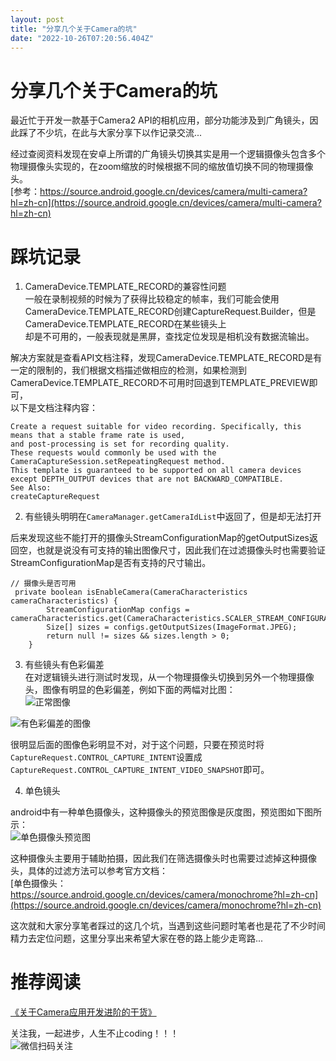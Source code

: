 ```yaml
---
layout: post
title: "分享几个关于Camera的坑"
date: "2022-10-26T07:20:56.404Z"
---
```

分享几个关于Camera的坑
==============

最近忙于开发一款基于Camera2 API的相机应用，部分功能涉及到广角镜头，因此踩了不少坑，在此与大家分享下以作记录交流...

经过查阅资料发现在安卓上所谓的广角镜头切换其实是用一个逻辑摄像头包含多个物理摄像头实现的，在zoom缩放的时候根据不同的缩放值切换不同的物理摄像头。  
[参考：https://source.android.google.cn/devices/camera/multi-camera?hl=zh-cn](https://source.android.google.cn/devices/camera/multi-camera?hl=zh-cn)

踩坑记录
====

1.  CameraDevice.TEMPLATE\_RECORD的兼容性问题  
    一般在录制视频的时候为了获得比较稳定的帧率，我们可能会使用CameraDevice.TEMPLATE\_RECORD创建CaptureRequest.Builder，但是CameraDevice.TEMPLATE\_RECORD在某些镜头上  
    却是不可用的，一般表现就是黑屏，查找定位发现是相机没有数据流输出。

解决方案就是查看API文档注释，发现CameraDevice.TEMPLATE\_RECORD是有一定的限制的，我们根据文档描述做相应的检测，如果检测到CameraDevice.TEMPLATE\_RECORD不可用时回退到TEMPLATE\_PREVIEW即可，  
以下是文档注释内容：

    Create a request suitable for video recording. Specifically, this means that a stable frame rate is used, 
    and post-processing is set for recording quality. 
    These requests would commonly be used with the CameraCaptureSession.setRepeatingRequest method. 
    This template is guaranteed to be supported on all camera devices except DEPTH_OUTPUT devices that are not BACKWARD_COMPATIBLE.
    See Also:
    createCaptureRequest
    

2.  有些镜头明明在`CameraManager.getCameraIdList`中返回了，但是却无法打开

后来发现这些不能打开的摄像头StreamConfigurationMap的getOutputSizes返回空，也就是说没有可支持的输出图像尺寸，因此我们在过滤摄像头时也需要验证StreamConfigurationMap是否有支持的尺寸输出。

    // 摄像头是否可用
     private boolean isEnableCamera(CameraCharacteristics cameraCharacteristics) {
            StreamConfigurationMap configs = cameraCharacteristics.get(CameraCharacteristics.SCALER_STREAM_CONFIGURATION_MAP);
            Size[] sizes = configs.getOutputSizes(ImageFormat.JPEG);
            return null != sizes && sizes.length > 0;
        }
    

3.  有些镜头有色彩偏差  
    在对逻辑镜头进行测试时发现，从一个物理摄像头切换到另外一个物理摄像头，图像有明显的色彩偏差，例如下面的两幅对比图：  
    ![正常图像](https://flyer-blog.oss-cn-shenzhen.aliyuncs.com/%E6%AD%A3%E5%B8%B8%E6%91%84%E5%83%8F%E5%A4%B4.png)

![有色彩偏差的图像](https://flyer-blog.oss-cn-shenzhen.aliyuncs.com/%E6%9C%89%E8%89%B2%E5%B7%AE.png)

很明显后面的图像色彩明显不对，对于这个问题，只要在预览时将`CaptureRequest.CONTROL_CAPTURE_INTENT`设置成`CaptureRequest.CONTROL_CAPTURE_INTENT_VIDEO_SNAPSHOT`即可。

4.  单色镜头

android中有一种单色摄像头，这种摄像头的预览图像是灰度图，预览图如下图所示：  
![单色摄像头预览图](https://flyer-blog.oss-cn-shenzhen.aliyuncs.com/%E5%8D%95%E8%89%B2%E6%91%84%E5%83%8F%E5%A4%B4.png)

这种摄像头主要用于辅助拍摄，因此我们在筛选摄像头时也需要过滤掉这种摄像头，具体的过滤方法可以参考官方文档：  
[单色摄像头：https://source.android.google.cn/devices/camera/monochrome?hl=zh-cn](https://source.android.google.cn/devices/camera/monochrome?hl=zh-cn)

这次就和大家分享笔者踩过的这几个坑，当遇到这些问题时笔者也是花了不少时间精力去定位问题，这里分享出来希望大家在卷的路上能少走弯路...

推荐阅读
====

[《关于Camera应用开发进阶的干货》](https://mp.weixin.qq.com/s/fOlrZRK4PCOciQUG3K5XEQ)

关注我，一起进步，人生不止coding！！！  
![微信扫码关注](https://flyer-blog.oss-cn-shenzhen.aliyuncs.com/weixin.jpg)